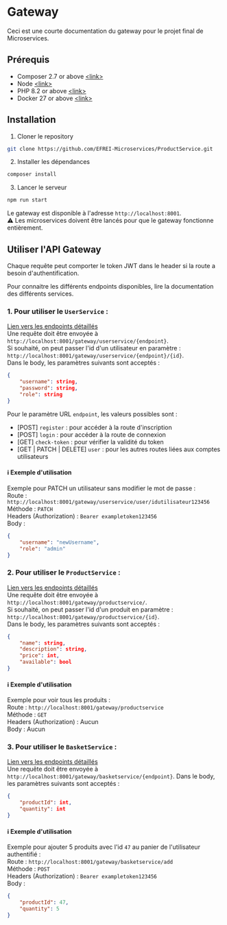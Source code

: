 # Gateway

Ceci est une courte documentation du gateway pour le projet final de Microservices.  

## Prérequis
- Composer 2.7 or above [\<link\>](https://getcomposer.org/doc/00-intro.md)
- Node [\<link\>](https://nodejs.org/en/download/)
- PHP 8.2 or above [\<link\>](https://www.php.net/downloads)
- Docker 27 or above [\<link\>](https://docs.docker.com/get-docker/)

## Installation

1. Cloner le repository
```bash
git clone https://github.com/EFREI-Microservices/ProductService.git
```
2. Installer les dépendances
```bash
composer install
```

3. Lancer le serveur
```bash
npm run start
```

Le gateway est disponible à l'adresse `http://localhost:8001`.  
⚠️ Les microservices doivent être lancés pour que le gateway fonctionne entièrement.

## Utiliser l'API Gateway

Chaque requête peut comporter le token JWT dans le header si la route a besoin d'authentification.   

Pour connaitre les différents endpoints disponibles, lire la documentation des différents services.

### 1. Pour utiliser le `UserService` : 
[Lien vers les endpoints détaillés](https://github.com/EFREI-Microservices/UserService?tab=readme-ov-file#endpoints)  
Une requête doit être envoyée à `http://localhost:8001/gateway/userservice/{endpoint}`.  
Si souhaité, on peut passer l'id d'un utilisateur en paramètre : `http://localhost:8001/gateway/userservice/{endpoint}/{id}`.  
Dans le body, les paramètres suivants sont acceptés : 
```json 
{
    "username": string,
    "password": string,
    "role": string
}
```

Pour le paramètre URL `endpoint`, les valeurs possibles sont :
- [POST] `register` : pour accéder à la route d'inscription
- [POST] `login` : pour accéder à la route de connexion
- [GET] `check-token` : pour vérifier la validité du token
- [GET | PATCH | DELETE] `user` : pour les autres routes liées aux comptes utilisateurs

#### ℹ️ Exemple d'utilisation
Exemple pour PATCH un utilisateur sans modifier le mot de passe :  
Route : `http://localhost:8001/gateway/userservice/user/idutilisateur123456`  
Méthode : `PATCH`  
Headers (Authorization) : `Bearer exampletoken123456`  
Body :  
```json
{
    "username": "newUsername",
    "role": "admin"
}
```

### 2. Pour utiliser le `ProductService` :
[Lien vers les endpoints détaillés](https://github.com/EFREI-Microservices/ProductService?tab=readme-ov-file#endpoints)  
Une requête doit être envoyée à `http://localhost:8001/gateway/productservice/`.  
Si souhaité, on peut passer l'id d'un produit en paramètre : `http://localhost:8001/gateway/productservice/{id}`.  
Dans le body, les paramètres suivants sont acceptés : 
```json 
{
    "name": string,
    "description": string,
    "price": int,
    "available": bool
}
```

#### ℹ️ Exemple d'utilisation
Exemple pour voir tous les produits :  
Route : `http://localhost:8001/gateway/productservice`  
Méthode : `GET`  
Headers (Authorization) : Aucun  
Body : Aucun

### 3. Pour utiliser le `BasketService` :
[Lien vers les endpoints détaillés](https://github.com/EFREI-Microservices/BasketService?tab=readme-ov-file#endpoints)  
Une requête doit être envoyée à `http://localhost:8001/gateway/basketservice/{endpoint}`.
Dans le body, les paramètres suivants sont acceptés : 
```json 
{
    "productId": int,
    "quantity": int
}
```

#### ℹ️ Exemple d'utilisation
Exemple pour ajouter 5 produits avec l'id `47` au panier de l'utilisateur authentifié :  
Route : `http://localhost:8001/gateway/basketservice/add`  
Méthode : `POST`  
Headers (Authorization) : `Bearer exampletoken123456`  
Body :  
```json
{
    "productId": 47,
    "quantity": 5
}
```
